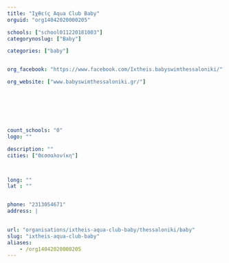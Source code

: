 ```yaml
---
title: "Ιχθείς Aqua Club Baby"
orguid: "org14042020000205"

schools: ["school011220181003"]
categorynoslug: ["Baby"]

categories: ["baby"]


org_facebook: "https://www.facebook.com/Ixtheis.babyswimthessaloniki/"

org_website: ["www.babyswimthessaloniki.gr/"]







count_schools: "0"
logo: ""

description: ""
cities: ["Θεσσαλονίκη"]



long: ""
lat : ""


phone: "2313054671"
address: |
    

url: "organisations/ixtheis-aqua-club-baby/thessaloniki/baby"
slug: "ixtheis-aqua-club-baby"
aliases:
    - /org14042020000205
---
```



